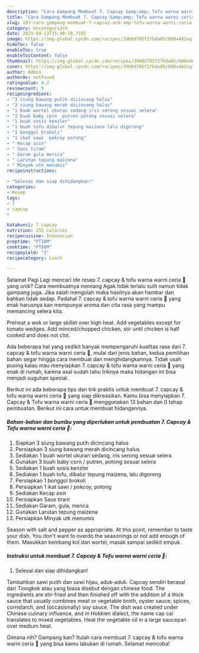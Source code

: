 ```yaml
---
description: "Cara Gampang Membuat 7. Capcay &amp;amp; Tofu warna warni ceria 🥳 yang Enak, Enak"
title: "Cara Gampang Membuat 7. Capcay &amp;amp; Tofu warna warni ceria 🥳 yang Enak, Enak"
slug: 103-cara-gampang-membuat-7-capcay-and-amp-tofu-warna-warni-ceria-yang-enak-enak
category: Uncategorized
date: 2023-04-13T15:40:28.719Z
image: https://img-global.cpcdn.com/recipes/3968d705f27bda85/680x482cq70/7-capcay-tofu-warna-warni-ceria-foto-resep-utama.jpg
hideToc: false
enableToc: true
enableTocContent: false
thumbnail: https://img-global.cpcdn.com/recipes/3968d705f27bda85/680x482cq70/7-capcay-tofu-warna-warni-ceria-foto-resep-utama.jpg
cover: https://img-global.cpcdn.com/recipes/3968d705f27bda85/680x482cq70/7-capcay-tofu-warna-warni-ceria-foto-resep-utama.jpg
author: Admin
authorAv: notfound
ratingvalue: 4.2
reviewcount: 9
recipeingredient:
- "3 siung bawang putih dicincang halus"
- "3 siung bawang merah dicincang halus"
- "1 buah wortel ukuran sedang iris serong sesuai selera"
- "3 buah baby corn  putren potong sesuai selera"
- "1 buah sosis kenzler"
- "1 buah tofu dibalur tepung maizena lalu digoreng"
- "1 bonggol brokoli"
- "1 ikat sawi  pokcoy potong"
- " Kecap asin"
- " Saus tiram"
- " Garam gula merica"
- " Larutan tepung maizena"
- " Minyak utk menumis"
recipeinstructions:

- "Selesai dan siap dihidangkan!"
categories:
- Resep
tags:
- 7
- capcay
- 

katakunci: 7 capcay  
nutrition: 252 calories
recipecuisine: Indonesian
preptime: "PT18M"
cooktime: "PT60M"
recipeyield: "2"
recipecategory: Lunch

---
```



Selamat Pagi Lagi mencari ide resep 7. capcay &amp; tofu warna warni ceria 🥳 yang unik? Cara membuatnya memang Agak tidak terlalu sulit namun tidak gampang juga. Jika salah mengolah maka hasilnya akan hambar dan bahkan tidak sedap. Padahal 7. capcay &amp; tofu warna warni ceria 🥳 yang enak harusnya kan mempunyai aroma dan cita rasa yang mampu memancing selera kita.


Preheat a wok or large skillet over high heat. Add vegetables except for tomato wedges. Add minced/chopped chicken, stir until chicken is half cooked and does not clot.

Ada beberapa hal yang sedikit banyak mempengaruhi kualitas rasa dari 7. capcay &amp; tofu warna warni ceria 🥳, mulai dari jenis bahan, kedua pemilihan bahan segar hingga cara membuat dan menghidangkannya. Tidak usah pusing kalau mau menyiapkan 7. capcay &amp; tofu warna warni ceria 🥳 yang enak di rumah, karena asal sudah tahu triknya maka hidangan ini bisa menjadi suguhan spesial.


Berikut ini ada beberapa tips dan trik praktis untuk membuat 7. capcay &amp; tofu warna warni ceria 🥳 yang siap dikreasikan. Kamu bisa menyiapkan 7. Capcay &amp; Tofu warna warni ceria 🥳 menggunakan 13 bahan dan 0 tahap pembuatan. Berikut ini cara untuk membuat hidangannya.

<!--inarticleads1-->

##### Bahan-bahan dan bumbu yang diperlukan untuk pembuatan 7. Capcay &amp; Tofu warna warni ceria 🥳:

1. Siapkan 3 siung bawang putih dicincang halus
1. Persiapkan 3 siung bawang merah dicincang halus
1. Sediakan 1 buah wortel ukuran sedang, iris serong sesuai selera
1. Gunakan 3 buah baby corn / putren, potong sesuai selera
1. Sediakan 1 buah sosis kenzler
1. Sediakan 1 buah tofu, dibalur tepung maizena, lalu digoreng
1. Persiapkan 1 bonggol brokoli
1. Persiapkan 1 ikat sawi / pokcoy, potong
1. Sediakan  Kecap asin
1. Persiapkan  Saus tiram
1. Sediakan  Garam, gula, merica
1. Gunakan  Larutan tepung maizena
1. Persiapkan  Minyak utk menumis


Season with salt and pepper as appropriate. At this point, remember to taste your dish. You don&#39;t want to overdo the seasonings or not add enough of them. Masukkan kembang kol dan wortel, masak sampai sedikit empuk. 

<!--inarticleads2-->

##### Instruksi untuk membuat 7. Capcay &amp; Tofu warna warni ceria 🥳:


1. Selesai dan siap dihidangkan!

Tambahkan sawi putih dan sawi hijau, aduk-aduk. Capcay sendiri berasal dari Tiongkok atau yang biasa disebut dengan chinese food. The ingredients are stir-fried and then finished off with the addition of a thick sauce that usually combines meat or vegetable broth, oyster sauce, spices, cornstarch, and (occasionally) soy sauce. The dish was created under Chinese culinary influence, and in Hokkien dialect, the name cap cai translates to mixed vegetables. Heat the vegetable oil in a large saucepan over medium heat. 

Gimana nih? Gampang kan? Itulah cara membuat 7. capcay &amp; tofu warna warni ceria 🥳 yang bisa kamu lakukan di rumah. Selamat mencoba!
